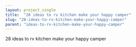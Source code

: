 ```yaml
---
layout: project_single
title:  "28 ideas to rv kitchen make your happy camper"
slug: "28-ideas-to-rv-kitchen-make-your-happy-camper"
parent: "ideas-to-rv-kitchen-make-your-happy-camper"
---
```

28 ideas to rv kitchen make your happy camper